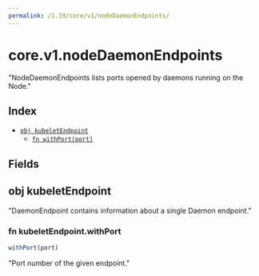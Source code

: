 ```yaml
---
permalink: /1.19/core/v1/nodeDaemonEndpoints/
---
```


# core.v1.nodeDaemonEndpoints

"NodeDaemonEndpoints lists ports opened by daemons running on the Node."

## Index

* [`obj kubeletEndpoint`](#obj-kubeletendpoint)
  * [`fn withPort(port)`](#fn-kubeletendpointwithport)

## Fields

## obj kubeletEndpoint

"DaemonEndpoint contains information about a single Daemon endpoint."

### fn kubeletEndpoint.withPort

```ts
withPort(port)
```

"Port number of the given endpoint."